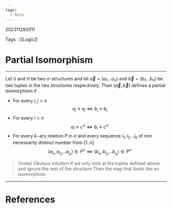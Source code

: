 ```yaml
---
tags:
  - Note
---
```

202311292011

Tags : [[Logic]]
# Partial Isomorphism
---
Let $\mathfrak U$ and $\mathfrak B$ be two $\sigma$-structures and let $\vec{a}=(a_{1}\dots a_n)$ and $\vec{b}=(b_{1}\dots b_{n})$ be two tuples in the two structures respectively. Then $(\vec a,\vec b)$ defines a partial isomorphism if
- For every $i,j<n$ 
  $$
  a_{i}\equiv a_{j} \iff b_{i}\equiv b_{j}
  $$
- For every $i<n$
  $$
  a_{i}\equiv c^\mathfrak U \iff b_{i}\equiv c^\mathfrak B
  $$
- For every $k-$ary relation $P$ in $\sigma$ and every sequence $i_{1},i_{2}\dots i_{k}$ of non necessarily distinct number from $[1..n]$ 
  $$
  (a_{i_{1}},a_{i_{2}}\dots a_{i_{k}})\in P^\mathfrak U \iff  (b_{i_{1}},b_{i_{2}}\dots b_{i_{k}})\in P^\mathfrak B
  $$

>[!note] Obvious Intuition
>If we only look at the tuples defined above and ignore the rest of the structure Then the map that looks like an isomorphism.

---
# References
